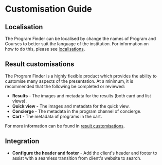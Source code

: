 # Customisation Guide

## Localisation

The Program Finder can be localised by change the names of Program and Courses to better suit the language of the institution. For information on how to do this, please see [localisations](template-localisation.md).

## Result customisations

The Program Finder is a highly flexible product which provides the ability to customise many aspects of the presentation. At a minimum, it is recommended that the following be completed or reviewed:

* **Results** - The images and metadata for the results (both card and list views).
* **Quick view** - The images and metadata for the quick view.
* **Concierge** - The metadata in the program channel of  concierge.
* **Cart** - The metadata of programs in the cart.

For more information can be found in [result customisations](template-result-customisations.md).

## Integration

* **Configure the header and footer** - Add the client's header and footer to assist with a seamless transition from client's website to search.
